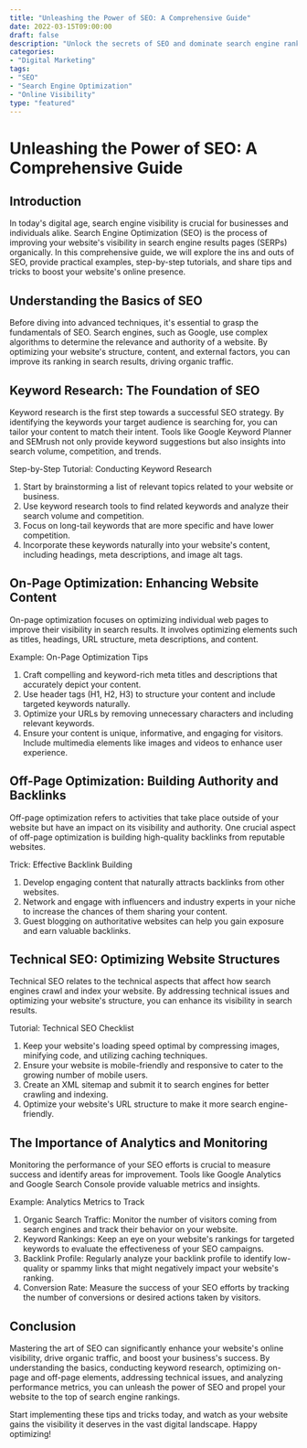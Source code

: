 ```yaml
--- 
title: "Unleashing the Power of SEO: A Comprehensive Guide"
date: 2022-03-15T09:00:00 
draft: false 
description: "Unlock the secrets of SEO and dominate search engine rankings."
categories: 
- "Digital Marketing"
tags: 
- "SEO"
- "Search Engine Optimization"
- "Online Visibility"
type: "featured"
--- 
```


# Unleashing the Power of SEO: A Comprehensive Guide

## Introduction

In today's digital age, search engine visibility is crucial for businesses and individuals alike. Search Engine Optimization (SEO) is the process of improving your website's visibility in search engine results pages (SERPs) organically. In this comprehensive guide, we will explore the ins and outs of SEO, provide practical examples, step-by-step tutorials, and share tips and tricks to boost your website's online presence.

## Understanding the Basics of SEO

Before diving into advanced techniques, it's essential to grasp the fundamentals of SEO. Search engines, such as Google, use complex algorithms to determine the relevance and authority of a website. By optimizing your website's structure, content, and external factors, you can improve its ranking in search results, driving organic traffic.

## Keyword Research: The Foundation of SEO

Keyword research is the first step towards a successful SEO strategy. By identifying the keywords your target audience is searching for, you can tailor your content to match their intent. Tools like Google Keyword Planner and SEMrush not only provide keyword suggestions but also insights into search volume, competition, and trends.

Step-by-Step Tutorial: Conducting Keyword Research

1. Start by brainstorming a list of relevant topics related to your website or business.
2. Use keyword research tools to find related keywords and analyze their search volume and competition.
3. Focus on long-tail keywords that are more specific and have lower competition.
4. Incorporate these keywords naturally into your website's content, including headings, meta descriptions, and image alt tags.

## On-Page Optimization: Enhancing Website Content

On-page optimization focuses on optimizing individual web pages to improve their visibility in search results. It involves optimizing elements such as titles, headings, URL structure, meta descriptions, and content.

Example: On-Page Optimization Tips

1. Craft compelling and keyword-rich meta titles and descriptions that accurately depict your content.
2. Use header tags (H1, H2, H3) to structure your content and include targeted keywords naturally.
3. Optimize your URLs by removing unnecessary characters and including relevant keywords.
4. Ensure your content is unique, informative, and engaging for visitors. Include multimedia elements like images and videos to enhance user experience.

## Off-Page Optimization: Building Authority and Backlinks

Off-page optimization refers to activities that take place outside of your website but have an impact on its visibility and authority. One crucial aspect of off-page optimization is building high-quality backlinks from reputable websites.

Trick: Effective Backlink Building 

1. Develop engaging content that naturally attracts backlinks from other websites.
2. Network and engage with influencers and industry experts in your niche to increase the chances of them sharing your content.
3. Guest blogging on authoritative websites can help you gain exposure and earn valuable backlinks.

## Technical SEO: Optimizing Website Structures

Technical SEO relates to the technical aspects that affect how search engines crawl and index your website. By addressing technical issues and optimizing your website's structure, you can enhance its visibility in search results.

Tutorial: Technical SEO Checklist

1. Keep your website's loading speed optimal by compressing images, minifying code, and utilizing caching techniques.
2. Ensure your website is mobile-friendly and responsive to cater to the growing number of mobile users.
3. Create an XML sitemap and submit it to search engines for better crawling and indexing.
4. Optimize your website's URL structure to make it more search engine-friendly.

## The Importance of Analytics and Monitoring

Monitoring the performance of your SEO efforts is crucial to measure success and identify areas for improvement. Tools like Google Analytics and Google Search Console provide valuable metrics and insights.

Example: Analytics Metrics to Track

1. Organic Search Traffic: Monitor the number of visitors coming from search engines and track their behavior on your website.
2. Keyword Rankings: Keep an eye on your website's rankings for targeted keywords to evaluate the effectiveness of your SEO campaigns.
3. Backlink Profile: Regularly analyze your backlink profile to identify low-quality or spammy links that might negatively impact your website's ranking.
4. Conversion Rate: Measure the success of your SEO efforts by tracking the number of conversions or desired actions taken by visitors.

## Conclusion

Mastering the art of SEO can significantly enhance your website's online visibility, drive organic traffic, and boost your business's success. By understanding the basics, conducting keyword research, optimizing on-page and off-page elements, addressing technical issues, and analyzing performance metrics, you can unleash the power of SEO and propel your website to the top of search engine rankings.

Start implementing these tips and tricks today, and watch as your website gains the visibility it deserves in the vast digital landscape. Happy optimizing!
